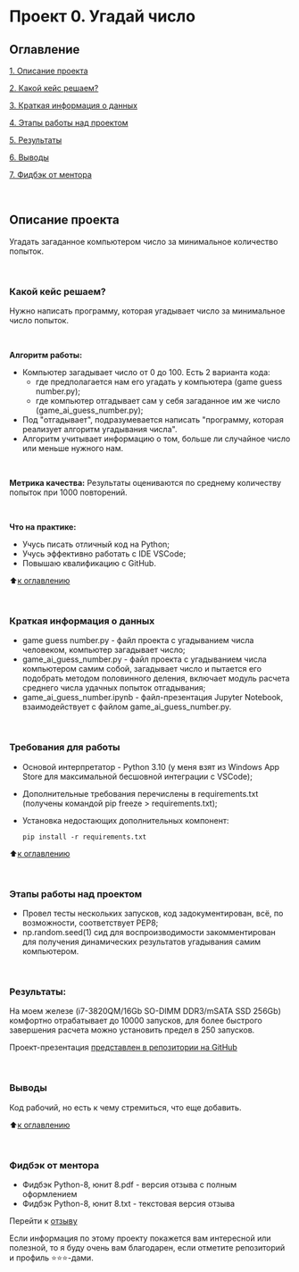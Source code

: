 # Проект 0. Угадай число

## Оглавление
[1. Описание проекта](https://github.com/yaroslav-vorobyov/SF_DST/tree/main/PROJECT-0.1.%20Game%20''AI%20Guess%20Number''#Описание-проекта)

[2. Какой кейс решаем?](https://github.com/yaroslav-vorobyov/SF_DST/tree/main/PROJECT-0.1.%20Game%20''AI%20Guess%20Number''#Какой-кейс-решаем)

[3. Краткая информация о данных](https://github.com/yaroslav-vorobyov/SF_DST/tree/main/PROJECT-0.1.%20Game%20''AI%20Guess%20Number''#Краткая-информация-о-данных)

[4. Этапы работы над проектом](https://github.com/yaroslav-vorobyov/SF_DST/tree/main/PROJECT-0.1.%20Game%20''AI%20Guess%20Number''#Этапы-работы-над-проектом)

[5. Результаты](https://github.com/yaroslav-vorobyov/SF_DST/tree/main/PROJECT-0.1.%20Game%20''AI%20Guess%20Number''#Результаты)

[6. Выводы](https://github.com/yaroslav-vorobyov/SF_DST/tree/main/PROJECT-0.1.%20Game%20''AI%20Guess%20Number''#Выводы)  

[7. Фидбэк от ментора](https://github.com/yaroslav-vorobyov/SF_DST/tree/main/PROJECT-0.1.%20Game%20''AI%20Guess%20Number''#Фидбэк-от-ментора)

<br>

## Описание проекта
Угадать загаданное компьютером число за минимальное количество попыток.

<br>

### Какой кейс решаем?
Нужно написать программу, которая угадывает число за минимальное число попыток.

<br>

**Алгоритм работы:**
- Компьютер загадывает число от 0 до 100. Есть 2 варианта кода:
    - где предполагается нам его угадать у компьютера (game guess number.py);
    - где компьютер отгадывает сам у себя загаданное им же число (game_ai_guess_number.py);
- Под "отгадывает", подразумевается написать "программу, которая реализует алгоритм угадывания числа".
- Алгоритм учитывает информацию о том, больше ли случайное число или меньше нужного нам.

<br>

**Метрика качества:**
Результаты оцениваются по среднему количеству попыток при 1000 повторений.

<br>

**Что на практике:**
- Учусь писать отличный код на Python;
- Учусь эффективно работать с IDE VSCode;
- Повышаю квалификацию с GitHub.

:arrow_up:[к оглавлению](https://github.com/yaroslav-vorobyov/SF_DST/tree/main/PROJECT-0.1.%20Game%20''AI%20Guess%20Number''#Оглавление)

<br>

### Краткая информация о данных
-   game guess number.py - файл проекта с угадыванием числа человеком, компьютер загадывает число;
-   game_ai_guess_number.py - файл проекта с угадыванием числа компьютером самим собой, загадывает число и пытается его подобрать методом половинного деления, включает модуль расчета среднего числа удачных попыток отгадывания;
-   game_ai_guess_number.ipynb - файл-презентация Jupyter Notebook, взаимодействует с файлом game_ai_guess_number.py.

<br>

### Требования для работы
*   Основой интерпретатор - Python 3.10 (у меня взят из Windows App Store для максимальной бесшовной интеграции с VSCode);
*   Дополнительные требования перечислены в requirements.txt (получены командой pip freeze > requirements.txt);
*   Установка недостающих дополнительных компонент:

        pip install -r requirements.txt

:arrow_up:[к оглавлению](https://github.com/yaroslav-vorobyov/SF_DST/tree/main/PROJECT-0.1.%20Game%20''AI%20Guess%20Number''#Оглавление)

<br>

### Этапы работы над проектом
*   Провел тесты нескольких запусков, код задокументирован, всё, по возможности, соответствует PEP8;
*   np.random.seed(1) сид для воспроизводимости закомментирован для получения динамических результатов угадывания самим компьютером.

<br>


### Результаты:
На моем железе (i7-3820QM/16Gb SO-DIMM DDR3/mSATA SSD 256Gb) комфортно отрабатывает до 10000 запусков, для более быстрого завершения расчета можно установить предел в 250 запусков.

Проект-презентация [представлен в репозитории на GitHub](https://github.com/yaroslav-vorobyov/SF_DST/tree/main/PROJECT-0.1.%20Game%20''AI%20Guess%20Number''/game_ai_guess_number.ipynb)

<br>

### Выводы
Код рабочий, но есть к чему стремиться, что еще добавить.

:arrow_up:[к оглавлению](https://github.com/yaroslav-vorobyov/SF_DST/tree/main/PROJECT-0.1.%20Game%20''AI%20Guess%20Number''#Оглавление)

<br>

### Фидбэк от ментора
* Фидбэк Python-8, юнит 8.pdf - версия отзыва с полным оформлением
* Фидбэк Python-8, юнит 8.txt - текстовая версия отзыва

Перейти к [отзыву](https://github.com/yaroslav-vorobyov/SF_DST/tree/main/PROJECT-0.1.%20Game%20''AI%20Guess%20Number''/docs)

Если информация по этому проекту покажется вам интересной или полезной, то я буду очень вам благодарен, если отметите репозиторий и профиль ⭐️⭐️⭐️-дами.